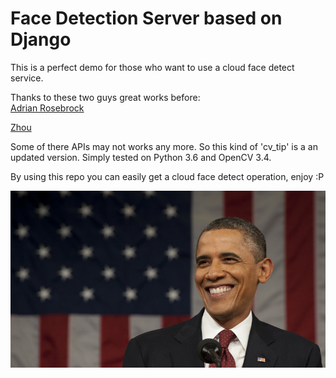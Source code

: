# Face Detection Server based on Django
This is a perfect demo for those who want to use a cloud face detect service.  

Thanks to these two guys great works before:  
[Adrian  Rosebrock](https://www.pyimagesearch.com/2015/05/11/creating-a-face-detection-api-with-python-and-opencv-in-just-5-minutes/)

[Zhou](https://zhuanlan.zhihu.com/p/36939727)  

Some of there APIs may not works any more. So this kind of 'cv_tip' is a an updated version. Simply tested on Python 3.6 and OpenCV 3.4.  

By using this repo you can easily get a cloud face detect operation, enjoy :P

![Hi Obama](obama.jpg)
